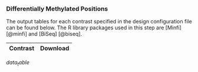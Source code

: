 ### Differentially Methylated Positions
The output tables for each contrast specified in the design configuration file can be found below. The R library packages used in this step are [Minfi] [@minfi] and [BiSeq] [@biseq].

| Contrast | Download |
|----------|----------|
$data_table$
